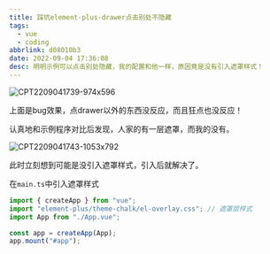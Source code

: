 ```yaml
---
title: 踩坑element-plus-drawer点击别处不隐藏
tags:
  - vue
  - coding
abbrlink: d08010b3
date: 2022-09-04 17:36:08
desc: 明明示例可以点击别处隐藏，我的配置和他一样，原因竟是没有引入遮罩样式！
---
```






![CPT2209041739-974x596](踩坑element-plus-drawer点击别处不隐藏/CPT2209041739-974x596.gif)

上面是bug效果，点drawer以外的东西没反应，而且狂点也没反应！



认真地和示例程序对比后发现，人家的有一层遮罩，而我的没有。

![CPT2209041743-1053x792](踩坑element-plus-drawer点击别处不隐藏/CPT2209041743-1053x792.gif)

此时立刻想到可能是没引入遮罩样式，引入后就解决了。

在`main.ts`中引入遮罩样式

```typescript
import { createApp } from "vue";
import "element-plus/theme-chalk/el-overlay.css"; // 遮罩层样式
import App from "./App.vue";

const app = createApp(App);
app.mount("#app");
```

